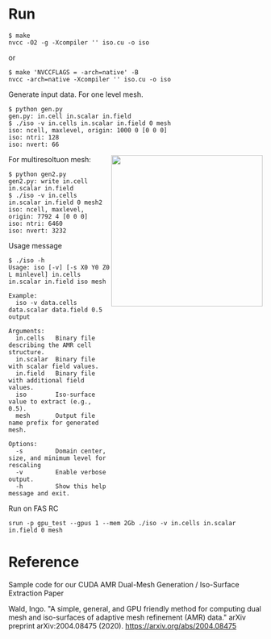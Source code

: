 # Run

```
$ make
nvcc -O2 -g -Xcompiler '' iso.cu -o iso
```

or
```
$ make 'NVCCFLAGS = -arch=native' -B
nvcc -arch=native -Xcompiler '' iso.cu -o iso
```

Generate input data. For one level mesh.

```
$ python gen.py
gen.py: in.cell in.scalar in.field
$ ./iso -v in.cells in.scalar in.field 0 mesh
iso: ncell, maxlevel, origin: 1000 0 [0 0 0]
iso: ntri: 128
iso: nvert: 66
```

<img src="img/img/gen.png" width=300 align="right">

For multiresoltuon mesh:

```
$ python gen2.py
gen2.py: write in.cell in.scalar in.field
$ ./iso -v in.cells in.scalar in.field 0 mesh2
iso: ncell, maxlevel, origin: 7792 4 [0 0 0]
iso: ntri: 6460
iso: nvert: 3232
```

Usage message
```
$ ./iso -h
Usage: iso [-v] [-s X0 Y0 Z0 L minlevel] in.cells in.scalar in.field iso mesh

Example:
  iso -v data.cells data.scalar data.field 0.5 output

Arguments:
  in.cells   Binary file describing the AMR cell structure.
  in.scalar  Binary file with scalar field values.
  in.field   Binary file with additional field values.
  iso        Iso-surface value to extract (e.g., 0.5).
  mesh       Output file name prefix for generated mesh.

Options:
  -s         Domain center, size, and minimum level for rescaling
  -v         Enable verbose output.
  -h         Show this help message and exit.
```

Run on FAS RC
```
srun -p gpu_test --gpus 1 --mem 2Gb ./iso -v in.cells in.scalar in.field 0 mesh
```

# Reference

Sample code for our CUDA AMR Dual-Mesh Generation / Iso-Surface
Extraction Paper

Wald, Ingo. "A simple, general, and GPU friendly method for computing
dual mesh and iso-surfaces of adaptive mesh refinement (AMR) data."
arXiv preprint arXiv:2004.08475 (2020).
<https://arxiv.org/abs/2004.08475>
